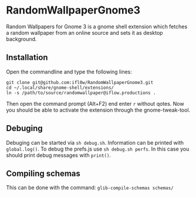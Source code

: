 RandomWallpaperGnome3
=====================

Random Wallpapers for Gnome 3 is a gnome shell extension which fetches a random wallpaper from an online source and sets it as desktop background.

## Installation

Open the commandline and type the following lines:

```
git clone git@github.com:ifl0w/RandomWallpaperGnome3.git
cd ~/.local/share/gnome-shell/extensions/
ln -s /path/to/source/randomwallpaper@iflow.productions .
```

Then open the command prompt (Alt+F2) end enter `r` without qotes.
Now you should be able to activate the extension through the gnome-tweak-tool.

## Debuging
Debuging can be started via `sh debug.sh`. Information can be printed with `global.log()`.
To debug the prefs.js use `sh debug.sh perfs`. In this case you should print debug messages with `print()`.

## Compiling schemas
This can be done with the command: `glib-compile-schemas schemas/`
